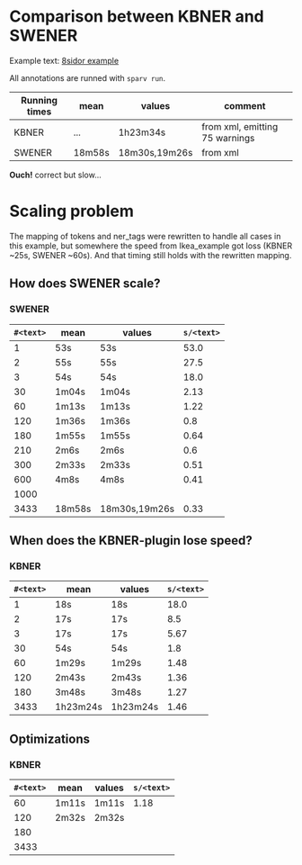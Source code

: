 # Comparison between KBNER and SWENER

Example text: [8sidor example](./texts/8sidor-mini.xml)

All annotations are runned with `sparv run`.

Running times | mean | values | comment
| - | - | - | -
KBNER | ... | 1h23m34s | from xml, emitting 75 warnings
SWENER | 18m58s | 18m30s,19m26s | from xml

**Ouch!** correct but slow...

# Scaling problem

The mapping of tokens and ner_tags were rewritten to handle all cases in this example, but somewhere the speed from Ikea_example got loss (KBNER ~25s, SWENER ~60s). And that timing still holds with the rewritten mapping.

## How does SWENER scale?

### SWENER
| `#<text>` | mean | values | `s/<text>`
| - | - | - | - |
1 | 53s | 53s | 53.0
2 | 55s | 55s | 27.5
3 | 54s | 54s | 18.0
30 | 1m04s | 1m04s | 2.13
60 | 1m13s | 1m13s | 1.22
120 | 1m36s | 1m36s | 0.8
180 | 1m55s | 1m55s | 0.64
210 | 2m6s | 2m6s | 0.6
300 | 2m33s| 2m33s | 0.51
600 | 4m8s | 4m8s | 0.41
1000 | | |
3433 | 18m58s | 18m30s,19m26s | 0.33
## When does the KBNER-plugin lose speed?

### KBNER
| `#<text>` | mean | values | `s/<text>`
| - | - | - | - |
1 | 18s | 18s | 18.0
2 | 17s | 17s | 8.5
3 | 17s | 17s | 5.67
30 | 54s | 54s | 1.8
60 | 1m29s | 1m29s | 1.48
120 | 2m43s | 2m43s | 1.36
180 | 3m48s | 3m48s | 1.27
3433 | 1h23m24s | 1h23m24s | 1.46


## Optimizations

### KBNER
| `#<text>` | mean | values | `s/<text>`
| - | - | - | - |
60 | 1m11s | 1m11s | 1.18
120 | 2m32s | 2m32s | 
180 |  |  | 
3433 |  |  | 




```diff
```
